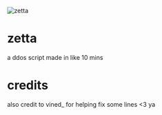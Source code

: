 ![zetta](https://user-images.githubusercontent.com/122225913/225552549-d7f57fd4-ae8f-4533-8752-8e21099339d2.PNG)
# zetta
a ddos script made in like 10 mins
# credits
also credit to vined_ for helping fix some lines <3 ya

